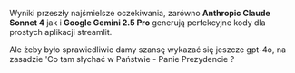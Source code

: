 
Wyniki przeszły najśmielsze oczekiwania, zarówno **Anthropic Claude Sonnet 4** jak i **Google Gemini 2.5 Pro** generują perfekcyjne kody dla prostych aplikacji streamlit.

Ale żeby było sprawiedliwie damy szansę wykazać się jeszcze gpt-4o, na zasadzie 'Co tam słychać w Państwie - Panie Prezydencie ?
